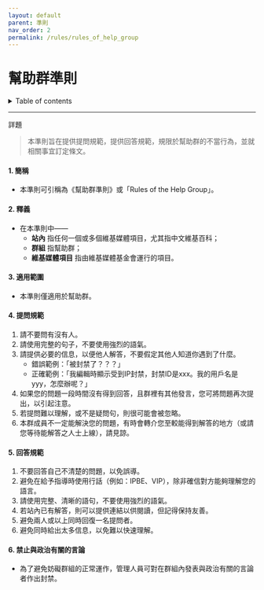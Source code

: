 ```yaml
---
layout: default
parent: 準則
nav_order: 2
permalink: /rules/rules_of_help_group
---
```


# 幫助群準則

<details close markdown="block">
  <summary>
    Table of contents
  </summary>
  {: .text-delta }
- TOC
{:toc}
</details>

---

詳題
> 本準則旨在提供提問規範，提供回答規範，規限於幫助群的不當行為，並就相關事宜訂定條文。

#### 1. 簡稱

- 本準則可引稱為《幫助群準則》或「Rules of the Help Group」。

#### 2. 釋義

- 在本準則中——
  - **站內** 指任何一個或多個維基媒體項目，尤其指中文維基百科；
  - **群組** 指幫助群；
  - **維基媒體項目** 指由維基媒體基金會運行的項目。

#### 3. 適用範圍

- 本準則僅適用於幫助群。

#### 4. 提問規範

1. 請不要問有沒有人。
2. 請使用完整的句子，不要使用強烈的語氣。
3. 請提供必要的信息，以便他人解答，不要假定其他人知道你遇到了什麼。
    - 錯誤範例：「被封禁了？？？」
    - 正確範例：「我編輯時顯示受到IP封禁，封禁ID是xxx。我的用戶名是yyy，怎麼辦呢？」
4. 如果您的問題一段時間沒有得到回答，且群裡有其他發言，您可將問題再次提出，以引起注意。
5. 若提問難以理解，或不是疑問句，則很可能會被忽略。
6. 本群成員不一定能解決您的問題，有時會轉介您至較能得到解答的地方（或請您等待能解答之人士上線），請見諒。

#### 5. 回答規範

1. 不要回答自己不清楚的問題，以免誤導。
2. 避免在給予指導時使用行話（例如：IPBE、VIP），除非確信對方能夠理解您的語言。
3. 請使用完整、清晰的語句，不要使用強烈的語氣。
4. 若站內已有解答，則可以提供連結以供閱讀，但記得保持友善。
5. 避免兩人或以上同時回復一名提問者。
6. 避免同時給出太多信息，以免難以快速理解。

#### 6. 禁止與政治有關的言論

- 為了避免妨礙群組的正常運作，管理人員可對在群組內發表與政治有關的言論者作出封禁。
